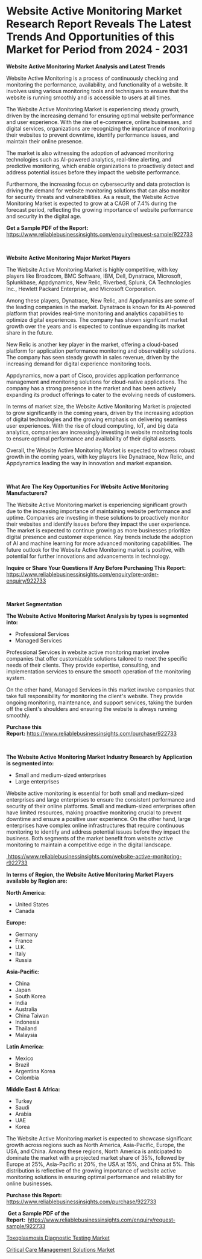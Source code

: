 <p><h1>Website Active Monitoring Market Research Report Reveals The Latest Trends And Opportunities of this Market for Period from 2024 - 2031</h1></p><p><strong>Website Active Monitoring Market Analysis and Latest Trends</strong></p>
<p><p>Website Active Monitoring is a process of continuously checking and monitoring the performance, availability, and functionality of a website. It involves using various monitoring tools and techniques to ensure that the website is running smoothly and is accessible to users at all times.</p><p>The Website Active Monitoring Market is experiencing steady growth, driven by the increasing demand for ensuring optimal website performance and user experience. With the rise of e-commerce, online businesses, and digital services, organizations are recognizing the importance of monitoring their websites to prevent downtime, identify performance issues, and maintain their online presence.</p><p>The market is also witnessing the adoption of advanced monitoring technologies such as AI-powered analytics, real-time alerting, and predictive monitoring, which enable organizations to proactively detect and address potential issues before they impact the website performance.</p><p>Furthermore, the increasing focus on cybersecurity and data protection is driving the demand for website monitoring solutions that can also monitor for security threats and vulnerabilities. As a result, the Website Active Monitoring Market is expected to grow at a CAGR of 7.4% during the forecast period, reflecting the growing importance of website performance and security in the digital age.</p></p>
<p><strong>Get a Sample PDF of the Report:&nbsp;</strong> <a href="https://www.reliablebusinessinsights.com/enquiry/request-sample/922733">https://www.reliablebusinessinsights.com/enquiry/request-sample/922733</a></p>
<p>&nbsp;</p>
<p><strong>Website Active Monitoring Major Market Players</strong></p>
<p><p>The Website Active Monitoring Market is highly competitive, with key players like Broadcom, BMC Software, IBM, Dell, Dynatrace, Microsoft, Splunkbase, Appdynamics, New Relic, Riverbed, Splunk, CA Technologies Inc., Hewlett Packard Enterprise, and Microsoft Corporation. </p><p>Among these players, Dynatrace, New Relic, and Appdynamics are some of the leading companies in the market. Dynatrace is known for its AI-powered platform that provides real-time monitoring and analytics capabilities to optimize digital experiences. The company has shown significant market growth over the years and is expected to continue expanding its market share in the future.</p><p>New Relic is another key player in the market, offering a cloud-based platform for application performance monitoring and observability solutions. The company has seen steady growth in sales revenue, driven by the increasing demand for digital experience monitoring tools.</p><p>Appdynamics, now a part of Cisco, provides application performance management and monitoring solutions for cloud-native applications. The company has a strong presence in the market and has been actively expanding its product offerings to cater to the evolving needs of customers.</p><p>In terms of market size, the Website Active Monitoring Market is projected to grow significantly in the coming years, driven by the increasing adoption of digital technologies and the growing emphasis on delivering seamless user experiences. With the rise of cloud computing, IoT, and big data analytics, companies are increasingly investing in website monitoring tools to ensure optimal performance and availability of their digital assets.</p><p>Overall, the Website Active Monitoring Market is expected to witness robust growth in the coming years, with key players like Dynatrace, New Relic, and Appdynamics leading the way in innovation and market expansion.</p></p>
<p>&nbsp;</p>
<p><strong>What Are The Key Opportunities For Website Active Monitoring Manufacturers?</strong></p>
<p><p>The Website Active Monitoring market is experiencing significant growth due to the increasing importance of maintaining website performance and uptime. Companies are investing in these solutions to proactively monitor their websites and identify issues before they impact the user experience. The market is expected to continue growing as more businesses prioritize digital presence and customer experience. Key trends include the adoption of AI and machine learning for more advanced monitoring capabilities. The future outlook for the Website Active Monitoring market is positive, with potential for further innovations and advancements in technology.</p></p>
<p><strong>Inquire or Share Your Questions If Any Before Purchasing This Report:</strong> <a href="https://www.reliablebusinessinsights.com/enquiry/pre-order-enquiry/922733">https://www.reliablebusinessinsights.com/enquiry/pre-order-enquiry/922733</a></p>
<p>&nbsp;</p>
<p><strong>Market Segmentation</strong></p>
<p><strong>The Website Active Monitoring Market Analysis by types is segmented into:</strong></p>
<p><ul><li>Professional Services</li><li>Managed Services</li></ul></p>
<p><p>Professional Services in website active monitoring market involve companies that offer customizable solutions tailored to meet the specific needs of their clients. They provide expertise, consulting, and implementation services to ensure the smooth operation of the monitoring system. </p><p>On the other hand, Managed Services in this market involve companies that take full responsibility for monitoring the client's website. They provide ongoing monitoring, maintenance, and support services, taking the burden off the client's shoulders and ensuring the website is always running smoothly.</p></p>
<p><strong>Purchase this Report:&nbsp;</strong><a href="https://www.reliablebusinessinsights.com/purchase/922733">https://www.reliablebusinessinsights.com/purchase/922733</a></p>
<p>&nbsp;</p>
<p><strong>The Website Active Monitoring Market Industry Research by Application is segmented into:</strong></p>
<p><ul><li>Small and medium-sized enterprises</li><li>Large enterprises</li></ul></p>
<p><p>Website active monitoring is essential for both small and medium-sized enterprises and large enterprises to ensure the consistent performance and security of their online platforms. Small and medium-sized enterprises often have limited resources, making proactive monitoring crucial to prevent downtime and ensure a positive user experience. On the other hand, large enterprises have complex online infrastructures that require continuous monitoring to identify and address potential issues before they impact the business. Both segments of the market benefit from website active monitoring to maintain a competitive edge in the digital landscape.</p></p>
<p><a href="https://www.reliablebusinessinsights.com/website-active-monitoring-r922733">&nbsp;https://www.reliablebusinessinsights.com/website-active-monitoring-r922733</a></p>
<p><strong>In terms of Region, the Website Active Monitoring Market Players available by Region are:</strong></p>
<p>
    <p> <strong> North America: </strong>
        <ul>
            <li>United States</li>
            <li>Canada</li>
        </ul>
        </p> 
    <p> <strong> Europe: </strong>
        <ul>
            <li>Germany</li>
            <li>France</li>
            <li>U.K.</li>
            <li>Italy</li>
            <li>Russia</li>
        </ul>
        </p> 
    <p> <strong> Asia-Pacific: </strong>
        <ul>
            <li>China</li>
            <li>Japan</li>
            <li>South Korea</li>
            <li>India</li>
            <li>Australia</li>
            <li>China Taiwan</li>
            <li>Indonesia</li>
            <li>Thailand</li>
            <li>Malaysia</li>
        </ul>
        </p> 
    <p> <strong> Latin America: </strong>
        <ul>
            <li>Mexico</li>
            <li>Brazil</li>
            <li>Argentina Korea</li>
            <li>Colombia</li>
        </ul>
        </p> 
    <p> <strong> Middle East & Africa: </strong>
        <ul>
            <li>Turkey</li>
            <li>Saudi</li>
            <li>Arabia</li>
            <li>UAE</li>
            <li>Korea</li>
        </ul>
    </p>
    </p>
<p><p>The Website Active Monitoring market is expected to showcase significant growth across regions such as North America, Asia-Pacific, Europe, the USA, and China. Among these regions, North America is anticipated to dominate the market with a projected market share of 35%, followed by Europe at 25%, Asia-Pacific at 20%, the USA at 15%, and China at 5%. This distribution is reflective of the growing importance of website active monitoring solutions in ensuring optimal performance and reliability for online businesses.</p></p>
<p><strong>Purchase this Report: </strong><a href="https://www.reliablebusinessinsights.com/purchase/922733">https://www.reliablebusinessinsights.com/purchase/922733</a></p>
<p>&nbsp;<strong>Get a Sample PDF of the Report:&nbsp;&nbsp;</strong><a href="https://www.reliablebusinessinsights.com/enquiry/request-sample/922733">https://www.reliablebusinessinsights.com/enquiry/request-sample/922733</a></p>
<p><strong></strong></p>
<p><p><a href="https://github.com/jadenRaynor/Market-Research-Report-List-1/blob/main/toxoplasmosis-diagnostic-testing-market.md">Toxoplasmosis Diagnostic Testing Market</a></p><p><a href="https://github.com/JordyBecker/Market-Research-Report-List-1/blob/main/critical-care-management-solutions-market.md">Critical Care Management Solutions Market</a></p></p>